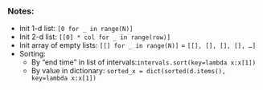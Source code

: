 ### Notes:

- Init 1-d list: `[0 for _ in range(N)]`
- Init 2-d list: `[[0] * col for _ in range(row)]`
- Init array of empty lists: `[[] for _ in range(N)]` = `[[], [], [], [], …]`
- Sorting:
    - By “end time” in list of intervals:`intervals.sort(key=lambda x:x[1])`
    - By value in dictionary: `sorted_x = dict(sorted(d.items(), key=lambda x:x[1])`